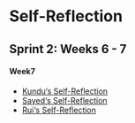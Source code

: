 # Self-Reflection

## Sprint 2: Weeks 6 - 7
#### Week7
*  [Kundu‘s Self-Reflection](Reflection/Kundu/Kundu_Reflection_Week7.pdf)
*  [Sayed‘s Self-Reflection](Reflection/Sayed/Week7-Sayed.md)
*  [Rui‘s Self-Reflection](Reflection/Rui/week7_Rui.pdf)
